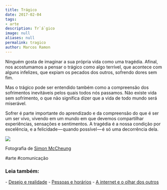 ```yaml
---
title: Trágico
date: 2017-02-04
tags:
- arte
description: Tr`á`gico
image: null
aliases: null
permalink: tragico
author: Marcos Ramon
---
```

Ninguém gosta de imaginar a sua própria vida como uma tragédia. Afinal, nos acostumamos a pensar o trágico como algo terrível, que acontece com alguns infelizes, que expiam os pecados dos outros, sofrendo dores sem fim.

Mas o trágico pode ser entendido também como a compreensão dos sofrimentos inevitáveis pelos quais todos nós passamos. Não existe vida sem sofrimento, o que não significa dizer que a vida de todo mundo será miserável.

Sofrer é parte importante do aprendizado e da compreensão do que é ser um ser vivo, vivendo em um mundo em que devemos compartilhar experiências, sensações e sentimentos. A tragédia é a nossa condição por excelência, e a felicidade — quando possível — é só uma decorrência dela.

<img src="/assets/img/tr`á`gico-medium.gif">

Fotografia de [Simon McCheung](http://www.mc-cheung.com/)


#arte #comunicação

<h3>Leia também:</h3>
- <a href="/desejo-e-realidade">Desejo e realidade</a>
- <a href="/pessoas-e-horarios">Pessoas e horários</a>
- <a href="/a-internet-e-o-olhar-dos-outros">A internet e o olhar dos outros</a>
